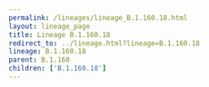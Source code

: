 ```yaml
---
permalink: /lineages/lineage_B.1.160.18.html
layout: lineage_page
title: Lineage B.1.160.18
redirect_to: ../lineage.html?lineage=B.1.160.18
lineage: B.1.160.18
parent: B.1.160
children: ['B.1.160.18']
---
```

